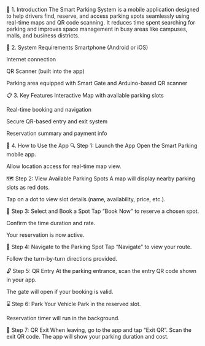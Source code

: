 🔰 1. Introduction
The Smart Parking System is a mobile application designed to help drivers find, reserve, and access parking spots seamlessly using real-time maps and QR code scanning. It reduces time spent searching for parking and improves space management in busy areas like campuses, malls, and business districts.

📱 2. System Requirements
Smartphone (Android or iOS)

Internet connection

QR Scanner (built into the app)

Parking area equipped with Smart Gate and Arduino-based QR scanner

📋 3. Key Features
Interactive Map with available parking slots

Real-time booking and navigation

Secure QR-based entry and exit system

Reservation summary and payment info

🧭 4. How to Use the App
🔍 Step 1: Launch the App
Open the Smart Parking mobile app.

Allow location access for real-time map view.

🗺️ Step 2: View Available Parking Spots
A map will display nearby parking slots as red dots.

Tap on a dot to view slot details (name, availability, price, etc.).

📌 Step 3: Select and Book a Spot
Tap “Book Now” to reserve a chosen spot.

Confirm the time duration and rate.

Your reservation is now active.

🧭 Step 4: Navigate to the Parking Spot
Tap “Navigate” to view your route.

Follow the turn-by-turn directions provided.

🔓 Step 5: QR Entry
At the parking entrance, scan the entry QR code shown in your app.

The gate will open if your booking is valid.

⌛ Step 6: Park Your Vehicle
Park in the reserved slot.

Reservation timer will run in the background.

🔄 Step 7: QR Exit
When leaving, go to the app and tap “Exit QR”.
Scan the exit QR code.
The app will show your parking duration and cost.
